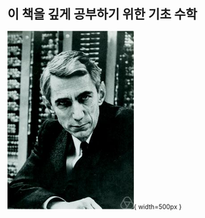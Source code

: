 # 이 책을 깊게 공부하기 위한 기초 수학

![Claude Elwood Shannon - 이미지 출처: 위키피디아](../assets/02-00-01.jpg){ width=500px }

